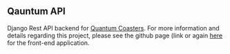 ## Qauntum API

Django Rest API backend for [Quantum Coasters](https://github.com/MattCrook/quantum-front-end-capstone). For more information and details regarding this project, please see the github page (link or again [here](https://github.com/MattCrook/quantum-front-end-capstone) for the front-end application.
